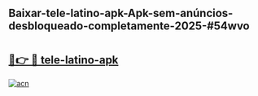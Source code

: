 ## Baixar-tele-latino-apk-Apk-sem-anúncios-desbloqueado-completamente-2025-#54wvo

# <h2><a href="https://ainizakaria.my?title=tele-latino-apk&ref=20M">🔗👉 🔴 tele-latino-apk</a></h2>

[![acn](https://github.com/user-attachments/assets/0f9c940e-d8b0-45ae-aac7-cd30a18b3e1c)](https://ainizakaria.my?title=tele-latino-apk&ref=20M)


